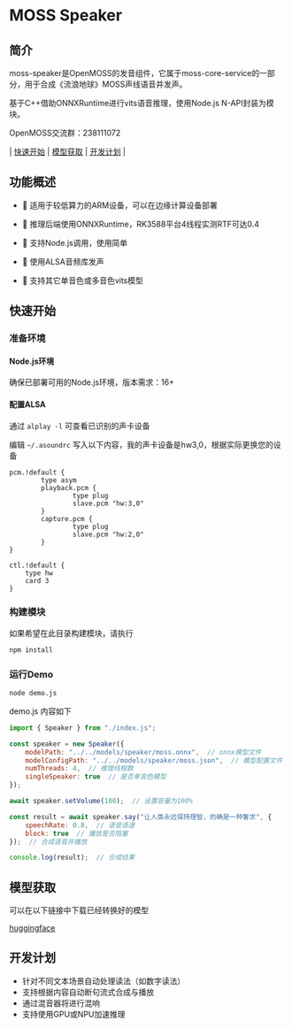 # MOSS Speaker

## 简介

moss-speaker是OpenMOSS的发音组件，它属于moss-core-service的一部分，用于合成《流浪地球》MOSS声线语音并发声。

基于C++借助ONNXRuntime进行vits语音推理，使用Node.js N-API封装为模块。

OpenMOSS交流群：238111072

| [快速开始](#快速开始) | [模型获取](#模型获取) | [开发计划](#开发计划) |

## 功能概述

- 🚀 适用于较低算力的ARM设备，可以在边缘计算设备部署

- 🚀 推理后端使用ONNXRuntime，RK3588平台4线程实测RTF可达0.4

- 🚀 支持Node.js调用，使用简单

- 🚀 使用ALSA音频库发声

- 🚀 支持其它单音色或多音色vits模型

## 快速开始

### 准备环境

#### Node.js环境

确保已部署可用的Node.js环境，版本需求：16+

#### 配置ALSA

通过 ```alplay -l``` 可查看已识别的声卡设备

编辑 ```~/.asoundrc``` 写入以下内容，我的声卡设备是hw3,0，根据实际更换您的设备
```
pcm.!default {
        type asym
        playback.pcm {
                type plug
                slave.pcm "hw:3,0"
        }
        capture.pcm {
                type plug
                slave.pcm "hw:2,0"
        }
}

ctl.!default {
    type hw
    card 3
}
```

### 构建模块

如果希望在此目录构建模块，请执行

``` sh
npm install
```

### 运行Demo

``` sh
node demo.js
```

demo.js 内容如下
``` javascript
import { Speaker } from "./index.js";

const speaker = new Speaker({
    modelPath: "../../models/speaker/moss.onnx",  // onnx模型文件
    modelConfigPath: "../../models/speaker/moss.json",  // 模型配置文件
    numThreads: 4,  // 推理线程数
    singleSpeaker: true  // 是否单音色模型
});

await speaker.setVolume(100);  // 设置音量为100%

const result = await speaker.say("让人类永远保持理智，的确是一种奢求", {
    speechRate: 0.8,  // 语音语速
    block: true  // 播放是否阻塞
});  // 合成语音并播放

console.log(result);  // 合成结果
```

## 模型获取

可以在以下链接中下载已经转换好的模型

[huggingface](https://huggingface.co/OpenMOSS/moss-vits-model) 

## 开发计划

- 针对不同文本场景自动处理读法（如数字读法）
- 支持根据内容自动断句流式合成与播放
- 通过混音器将进行混响
- 支持使用GPU或NPU加速推理
